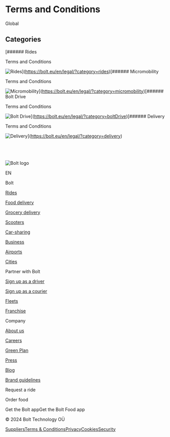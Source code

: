 Terms and Conditions
====================

Global

Categories
----------

[###### Rides

Terms and Conditions

![Rides](https://public-documents.bolt.eu/static/74c9a6a6bd68e6e0181e59eab1000efe/d7eb2/rides.png)](https://bolt.eu/en/legal/?category=rides)[###### Micromobility

Terms and Conditions

![Micromobility](https://public-documents.bolt.eu/static/7c533a6f1a77c19ec2f4f367817998da/d313e/micromobility.png)](https://bolt.eu/en/legal/?category=micromobility)[###### Bolt Drive

Terms and Conditions

![Bolt Drive](https://public-documents.bolt.eu/static/dfad255e431d99d8f636d311326dd0fd/d7eb2/bolt-drive.png)](https://bolt.eu/en/legal/?category=boltDrive)[###### Delivery

Terms and Conditions

![Delivery](https://public-documents.bolt.eu/static/227829b58d5ffee6c868976810c92b4f/d7eb2/delivery.png)](https://bolt.eu/en/legal/?category=delivery)

![](data:image/svg+xml;charset=utf-8,%3Csvg%20height='40'%20width='69'%20xmlns='http://www.w3.org/2000/svg'%20version='1.1'%3E%3C/svg%3E)

![Bolt logo](https://public-documents.bolt.eu/static/7948e3225da9f3fac496346bffdf391f/cee1f/bolt-logo.webp)

EN

Bolt

[Rides](https://bolt.eu/en/)

[Food delivery](https://bolt.eu/en/food/)

[Grocery delivery](https://bolt.eu/en/food/market/)

[Scooters](https://bolt.eu/en/scooters/)

[Car-sharing](https://bolt.eu/en/drive/)

[Business](https://bolt.eu/en/business/)

[Airports](https://bolt.eu/en/airports/)

[Cities](https://bolt.eu/en/cities/)

Partner with Bolt

[Sign up as a driver](https://bolt.eu/en/driver/)

[Sign up as a courier](https://bolt.eu/en/food/courier/)

[Fleets](https://bolt.eu/en/fleet/)

[Franchise](https://bolt.eu/en/franchise/)

Company

[About us](https://bolt.eu/en/careers/life-at-bolt/)

[Careers](https://bolt.eu/en/careers/)

[Green Plan](https://bolt.eu/en/green/)

[Press](https://bolt.eu/en/press/)

[Blog](https://bolt.eu/en/blog/)

[Brand guidelines](https://bolt.eu/en/press/guidelines/)

Request a ride

Order food

Get the Bolt appGet the Bolt Food app

[](https://www.facebook.com/Bolt/)[](https://x.com/Boltapp/)[](https://www.instagram.com/bolt/)[](https://www.linkedin.com/company/bolt-eu/)[](https://www.tiktok.com/@bolt)

© 2024 Bolt Technology OÜ

[Suppliers](https://bolt.eu/en/suppliers/)[Terms & Conditions](https://bolt.eu/en/legal/)[Privacy](https://bolt.eu/en/privacy/)[Cookies](https://bolt.eu/en/cookie-declaration/)[Security](https://bolt.eu/en/security/)